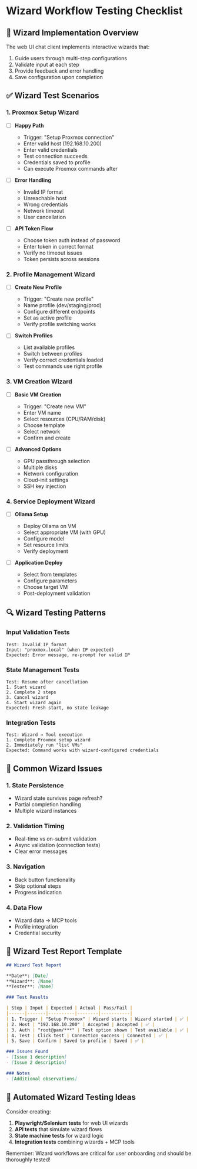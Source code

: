 # Wizard Workflow Testing Checklist

## 🧙 Wizard Implementation Overview

The web UI chat client implements interactive wizards that:
1. Guide users through multi-step configurations
2. Validate input at each step
3. Provide feedback and error handling
4. Save configuration upon completion

## ✅ Wizard Test Scenarios

### 1. Proxmox Setup Wizard
- [ ] **Happy Path**
  - Trigger: "Setup Proxmox connection"
  - Enter valid host (192.168.10.200)
  - Enter valid credentials
  - Test connection succeeds
  - Credentials saved to profile
  - Can execute Proxmox commands after

- [ ] **Error Handling**
  - Invalid IP format
  - Unreachable host  
  - Wrong credentials
  - Network timeout
  - User cancellation

- [ ] **API Token Flow**
  - Choose token auth instead of password
  - Enter token in correct format
  - Verify no timeout issues
  - Token persists across sessions

### 2. Profile Management Wizard
- [ ] **Create New Profile**
  - Trigger: "Create new profile"
  - Name profile (dev/staging/prod)
  - Configure different endpoints
  - Set as active profile
  - Verify profile switching works

- [ ] **Switch Profiles**
  - List available profiles
  - Switch between profiles
  - Verify correct credentials loaded
  - Test commands use right profile

### 3. VM Creation Wizard
- [ ] **Basic VM Creation**
  - Trigger: "Create new VM"
  - Enter VM name
  - Select resources (CPU/RAM/disk)
  - Choose template
  - Select network
  - Confirm and create

- [ ] **Advanced Options**
  - GPU passthrough selection
  - Multiple disks
  - Network configuration
  - Cloud-init settings
  - SSH key injection

### 4. Service Deployment Wizard
- [ ] **Ollama Setup**
  - Deploy Ollama on VM
  - Select appropriate VM (with GPU)
  - Configure model
  - Set resource limits
  - Verify deployment

- [ ] **Application Deploy**
  - Select from templates
  - Configure parameters
  - Choose target VM
  - Post-deployment validation

## 🔍 Wizard Testing Patterns

### Input Validation Tests
```
Test: Invalid IP format
Input: "proxmox.local" (when IP expected)
Expected: Error message, re-prompt for valid IP
```

### State Management Tests
```
Test: Resume after cancellation
1. Start wizard
2. Complete 2 steps
3. Cancel wizard
4. Start wizard again
Expected: Fresh start, no state leakage
```

### Integration Tests
```
Test: Wizard → Tool execution
1. Complete Proxmox setup wizard
2. Immediately run "list VMs"
Expected: Command works with wizard-configured credentials
```

## 🐛 Common Wizard Issues

### 1. State Persistence
- Wizard state survives page refresh?
- Partial completion handling
- Multiple wizard instances

### 2. Validation Timing
- Real-time vs on-submit validation
- Async validation (connection tests)
- Clear error messages

### 3. Navigation
- Back button functionality
- Skip optional steps
- Progress indication

### 4. Data Flow
- Wizard data → MCP tools
- Profile integration
- Credential security

## 📝 Wizard Test Report Template

```markdown
## Wizard Test Report

**Date**: [Date]
**Wizard**: [Name]
**Tester**: [Name]

### Test Results

| Step | Input | Expected | Actual | Pass/Fail |
|------|-------|----------|--------|-----------|
| 1. Trigger | "Setup Proxmox" | Wizard starts | Wizard started | ✅ |
| 2. Host | "192.168.10.200" | Accepted | Accepted | ✅ |
| 3. Auth | "root@pam/***" | Test option shown | Test available | ✅ |
| 4. Test | Click test | Connection success | Connected | ✅ |
| 5. Save | Confirm | Saved to profile | Saved | ✅ |

### Issues Found
- [Issue 1 description]
- [Issue 2 description]

### Notes
- [Additional observations]
```

## 🚀 Automated Wizard Testing Ideas

Consider creating:
1. **Playwright/Selenium tests** for web UI wizards
2. **API tests** that simulate wizard flows
3. **State machine tests** for wizard logic
4. **Integration tests** combining wizards + MCP tools

Remember: Wizard workflows are critical for user onboarding and should be thoroughly tested!